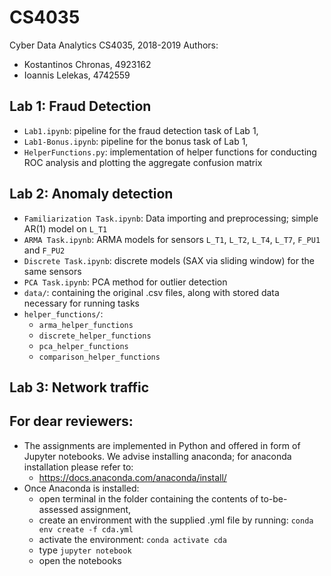 # CS4035
Cyber Data Analytics CS4035, 2018-2019
Authors:
  - Kostantinos Chronas, 4923162
  - Ioannis Lelekas, 4742559

## Lab 1: Fraud Detection
- `Lab1.ipynb`: pipeline for the fraud detection task of Lab 1,
- `Lab1-Bonus.ipynb`: pipeline for the bonus task of Lab 1,
- `HelperFunctions.py`: implementation of helper functions for conducting ROC analysis and plotting the aggregate confusion matrix

## Lab 2: Anomaly detection
- `Familiarization Task.ipynb`: Data importing and preprocessing; simple AR(1) model on `L_T1`
- `ARMA Task.ipynb`: ARMA models for sensors `L_T1`, `L_T2`, `L_T4`, `L_T7`, `F_PU1` and `F_PU2`
- `Discrete Task.ipynb`: discrete models (SAX via sliding window) for the same sensors
- `PCA Task.ipynb`: PCA method for outlier detection
- `data/`: containing the original .csv files, along with stored data necessary for running tasks
- `helper_functions/`:
  - `arma_helper_functions`
  - `discrete_helper_functions`
  - `pca_helper_functions`
  - `comparison_helper_functions`

## Lab 3: Network traffic

## For dear reviewers:
- The assignments are implemented in Python and offered in form of Jupyter notebooks. We advise installing anaconda; for anaconda installation please refer to:
  - https://docs.anaconda.com/anaconda/install/
- Once Anaconda is installed:
  - open terminal in the folder containing the contents of to-be-assessed assignment,
  - create an environment with the supplied .yml file by running:
  `conda env create -f cda.yml`
  - activate the environment: `conda activate cda`
  - type `jupyter notebook`
  - open the notebooks
